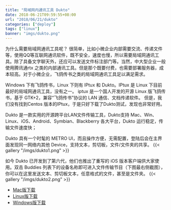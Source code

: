 ```yaml
---
title: "局域网内通讯工具 Dukto"
date: 2018-06-21T09:59:55+08:00
url: "2018/06/21/dukto"
categories: ["deploy"]
tags: ["linux"]
banner: "imgs/dukto.png"
---
```


为什么需要局域网通讯工具呢？
很简单，比如小微企业内部需要交流、传递文件等，使用QQ等互联网通讯软件，既不安全，速度也慢，所以需要局域网通讯工具。除了具备文字聊天外，还应可以发送文件标注部门等。当然，中大型企业一般使用腾讯通rtx 之类的内部通讯工具。但是那个既要付费，也需要部署服务器，成本较高。对于小微企业，飞鸽传书之类的局域网通讯工具足以满足需求。

<!--more-->
Windows 下有飞鸽传书，Linux 下则有 IPtux 和 Dukto。IPtux 是 Linux 下目前最好的局域网通讯工具，没有之一。
iptux 是一个国人开发的开源 Linux 版飞鸽传书，基于 GTK+2，兼容“飞鸽传书”协议的 LAN 通信、文档传递软件。
但是，我们没有找到Centos 版本的IPtux，于是只好下载了Dukto测试，发现也非常好用。

Dukto 是一款实用的开源跨平台LAN文件传输工具，Dukto支持 Mac、Win、Linux、iOS、Android、Symbian、Blackberry 各大平台，Dukto 运行稳定，传输文件速度快；

Dukto 具有一个时髦的 METRO UI，而且操作方便，无需配置，登陆后会在主界面发现同一网络内其他 Device，支持文本，剪切板，文件/文件夹的共享。
{{< gallery "/imgs/dukto1.png" >}}

如今 Dukto 已开发到了第六代，他们也推出了重写的 iOS 版本客户端供大家使用。双击 Buddies 列表下的设备名称即可进入文件传输节目（下图最右侧截图），你可以在这里发送文本、剪切板文本，任意格式的文件，甚至是文件夹。
{{< gallery "/imgs/dukto2.png" >}}

* [Mac版下载](http://www.pc6.com/mac/248218.html)
* [Linux版下载](https://software.opensuse.org/download.html?project=home:colomboem&package=dukto)
* [Windows版下载](http://www.pc6.com/softview/SoftView_79769.html)
<!--more-->
